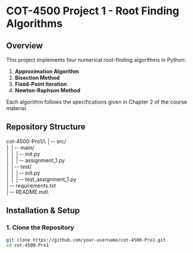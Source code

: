 # COT-4500 Project 1 - Root Finding Algorithms

## Overview
This project implements four numerical root-finding algorithms in Python:
1. **Approximation Algorithm**
2. **Bisection Method**
3. **Fixed-Point Iteration**
4. **Newton-Raphson Method**

Each algorithm follows the specifications given in Chapter 2 of the course material.

## Repository Structure
cot-4500-Pro1/\\ 
│-- src/ \
│ │-- main/ \
│ │ │-- init.py \
│ │ │-- assignment_1.py \
│ │-- test/ \
│ │ │-- init.py \
│ │ │-- test_assignment_1.py \
│-- requirements.txt \
│-- README.md\


## Installation & Setup
### **1. Clone the Repository**
```bash
git clone https://github.com/your-username/cot-4500-Pro1.git
cd cot-4500-Pro1

